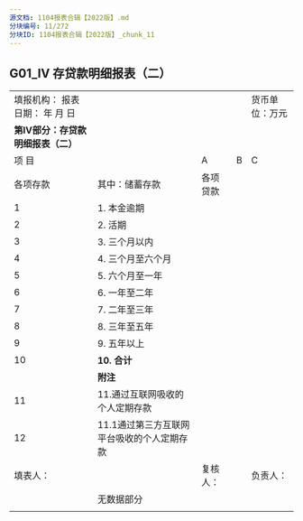```yaml
---
源文档: 1104报表合辑【2022版】.md
分块编号: 11/272
分块ID: 1104报表合辑【2022版】_chunk_11
---
```


## G01\_Ⅳ 存贷款明细报表（二）

|  |  |  |  |  |
| --- | --- | --- | --- | --- |
| 填报机构： 报表日期： 年 月 日 | | | | 货币单位：万元 |
| **第Ⅳ部分：存贷款明细报表（二）** | | | | |
| 项 目 | | A | B | C |
| 各项存款 | 其中：储蓄存款 | 各项贷款 |
| 1 | 1. 本金逾期 |  |  |  |
| 2 | 2. 活期 |  |  |  |
| 3 | 3. 三个月以内 |  |  |  |
| 4 | 4. 三个月至六个月 |  |  |  |
| 5 | 5. 六个月至一年 |  |  |  |
| 6 | 6. 一年至二年 |  |  |  |
| 7 | 7. 二年至三年 |  |  |  |
| 8 | 8. 三年至五年 |  |  |  |
| 9 | 9. 五年以上 |  |  |  |
| 10 | **10. 合计** |  |  |  |
|  | **附注** |  |  |  |
| 11 | 11.通过互联网吸收的个人定期存款 |  |  |  |
| 12 | 11.1通过第三方互联网平台吸收的个人定期存款 |  |  |  |
| 填表人： |  | 复核人： |  | 负责人： |
|  | 无数据部分 |  |  |  |
|  |  |  |  |  |

